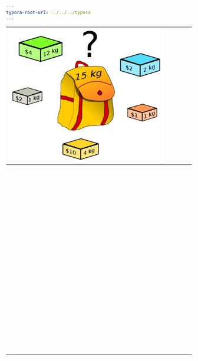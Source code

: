 ```yaml
---
typora-root-url: ../../../typora
---
```


| ![](/images/image_hosting/v2-293234afbf020b341f63462d28432808_1440w.jpg) |      |      |      |      |      |
| ------------------------------------------------------------ | ---- | ---- | ---- | ---- | ---- |
|                                                              |      |      |      |      |      |
|                                                              |      |      |      |      |      |
|                                                              |      |      |      |      |      |
|                                                              |      |      |      |      |      |
|                                                              |      |      |      |      |      |
|                                                              |      |      |      |      |      |
|                                                              |      |      |      |      |      |
|                                                              |      |      |      |      |      |
|                                                              |      |      |      |      |      |
|                                                              |      |      |      |      |      |
|                                                              |      |      |      |      |      |
|                                                              |      |      |      |      |      |
|                                                              |      |      |      |      |      |
|                                                              |      |      |      |      |      |
|                                                              |      |      |      |      |      |
|                                                              |      |      |      |      |      |
|                                                              |      |      |      |      |      |
|                                                              |      |      |      |      |      |
|                                                              |      |      |      |      |      |
|                                                              |      |      |      |      |      |
|                                                              |      |      |      |      |      |
|                                                              |      |      |      |      |      |
|                                                              |      |      |      |      |      |
|                                                              |      |      |      |      |      |
|                                                              |      |      |      |      |      |
|                                                              |      |      |      |      |      |
|                                                              |      |      |      |      |      |
|                                                              |      |      |      |      |      |
|                                                              |      |      |      |      |      |
|                                                              |      |      |      |      |      |
|                                                              |      |      |      |      |      |
|                                                              |      |      |      |      |      |
|                                                              |      |      |      |      |      |
|                                                              |      |      |      |      |      |
|                                                              |      |      |      |      |      |
|                                                              |      |      |      |      |      |
|                                                              |      |      |      |      |      |
|                                                              |      |      |      |      |      |
|                                                              |      |      |      |      |      |
|                                                              |      |      |      |      |      |
|                                                              |      |      |      |      |      |
|                                                              |      |      |      |      |      |
|                                                              |      |      |      |      |      |
|                                                              |      |      |      |      |      |
|                                                              |      |      |      |      |      |
|                                                              |      |      |      |      |      |
|                                                              |      |      |      |      |      |
|                                                              |      |      |      |      |      |
|                                                              |      |      |      |      |      |
|                                                              |      |      |      |      |      |
|                                                              |      |      |      |      |      |
|                                                              |      |      |      |      |      |
|                                                              |      |      |      |      |      |
|                                                              |      |      |      |      |      |
|                                                              |      |      |      |      |      |
|                                                              |      |      |      |      |      |
|                                                              |      |      |      |      |      |
|                                                              |      |      |      |      |      |
|                                                              |      |      |      |      |      |
|                                                              |      |      |      |      |      |
|                                                              |      |      |      |      |      |
|                                                              |      |      |      |      |      |
|                                                              |      |      |      |      |      |
|                                                              |      |      |      |      |      |
|                                                              |      |      |      |      |      |
|                                                              |      |      |      |      |      |
|                                                              |      |      |      |      |      |
|                                                              |      |      |      |      |      |
|                                                              |      |      |      |      |      |
|                                                              |      |      |      |      |      |
|                                                              |      |      |      |      |      |
|                                                              |      |      |      |      |      |
|                                                              |      |      |      |      |      |
|                                                              |      |      |      |      |      |
|                                                              |      |      |      |      |      |
|                                                              |      |      |      |      |      |
|                                                              |      |      |      |      |      |
|                                                              |      |      |      |      |      |
|                                                              |      |      |      |      |      |
|                                                              |      |      |      |      |      |
|                                                              |      |      |      |      |      |
|                                                              |      |      |      |      |      |
|                                                              |      |      |      |      |      |
|                                                              |      |      |      |      |      |
|                                                              |      |      |      |      |      |
|                                                              |      |      |      |      |      |
|                                                              |      |      |      |      |      |
|                                                              |      |      |      |      |      |
|                                                              |      |      |      |      |      |
|                                                              |      |      |      |      |      |
|                                                              |      |      |      |      |      |
|                                                              |      |      |      |      |      |
|                                                              |      |      |      |      |      |
|                                                              |      |      |      |      |      |
|                                                              |      |      |      |      |      |
|                                                              |      |      |      |      |      |
|                                                              |      |      |      |      |      |
|                                                              |      |      |      |      |      |

